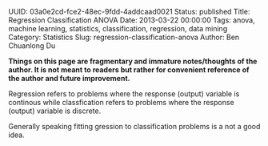 UUID: 03a0e2cd-fce2-48ec-9fdd-4addcaad0021
Status: published
Title: Regression Classification ANOVA
Date: 2013-03-22 00:00:00
Tags: anova, machine learning, statistics, classification, regression, data mining
Category: Statistics
Slug: regression-classification-anova
Author: Ben Chuanlong Du

**Things on this page are fragmentary and immature notes/thoughts of the author. It is not meant to readers but rather for convenient reference of the author and future improvement.**
 
Regression refers to problems where the response (output) variable is continous
while classfication refers to problems where the response (output) variable is discrete.

Generally speaking fitting gression to classification problems is a not a good idea. 
